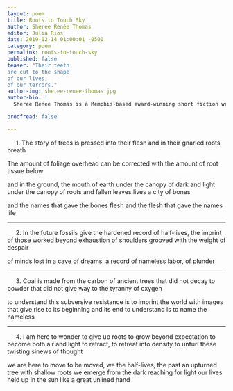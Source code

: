 ---
layout: poem
title: Roots to Touch Sky
author: Sheree Renée Thomas
editor: Julia Rios
date: 2019-02-14 01:00:01 -0500
category: poem
permalink: roots-to-touch-sky
published: false
teaser: "Their teethare cut to the shapeof our lives,of our terrors."
author-img: sheree-renee-thomas.jpg
author-bio: |
  Sheree Renée Thomas is a Memphis-based award-winning short fiction writer, poet, and editor whose “black pot mojo” creative work explores ordinary people facing extraordinary circumstances. She is the author of _Sleeping Under the Tree of Life_ (Aqueduct Press), honored with a Publishers Weekly Starred Review and longlisted for the 2016 James Tiptree, Jr. Award, and of _Shotgun Lullabies_ (2011), described as “a revelatory work like Jean Toomer’s Cane.” Thomas edited the _Dark Matter_ black speculative fiction volumes that won two World Fantasy Awards. She has been awarded fellowships from Bread Loaf Environmental, the Millay Colony of the Arts, VCCA, Blue Mountain Center, Art Omi/Ledig House, the New York Foundation of the Arts, and the Tennessee Arts Commission. Her work appears in numerous anthologies and literary journals, including _FIYAH_, _Apex Magazine_, _Strange Horizons_, _Memphis Noir_, _So Long Been Dreaming: Postcolonial Science Fiction & Fantasy_, _Stories for Chip_, _Revise the Psalm_, _Jalada_, _An Alphabet of Embers_, _The Ringing Ear_, _Ghost-Fishing: An Eco-Justice Poetry Anthology_, _Blacktasticon_, _Mojo: Conjure Stories_, _Mojo Rising_, _Callaloo_, and _Harvard’s Transition_. She is the Associate Editor of _Obsidian: Literature & Arts in the African Diaspora_ (Illinois State University, Normal) and the founder of BSAM Memphis, a festival held in the historic South Main Arts District that celebrates Afrofuturism art, music, artivism, and scholarship. 

proofread: false

---&nbsp;&nbsp;&nbsp;&nbsp;&nbsp;1. The story of treesis pressed into their fleshand in their gnarled rootsbreathThe amount of foliage overheadcan be corrected with the amount of root tissuebelow and in the ground, the mouth of earthunder the canopy of dark and lightunder the canopy of roots and fallen leaveslives a city of bonesand the names that gave the bones fleshand the flesh that gave the names life

----&nbsp;&nbsp;&nbsp;&nbsp;&nbsp;2. In the futurefossils give the hardened recordof half-lives, the imprintof those worked beyond exhaustionof shoulders grooved with the weight of despairof minds lost in a cave ofdreams, a record of namelesslabor, of plunder

----&nbsp;&nbsp;&nbsp;&nbsp;&nbsp;3. Coal is made from the carbonof ancient treesthat did not decay to powderthat did not give way to the tyranny of oxygento understand this subversive resistanceis to imprint the worldwith images that give rise to its beginning and its endto understand isto name the nameless----&nbsp;&nbsp;&nbsp;&nbsp;&nbsp;4. I am here to wonderto give up roots to grow beyond expectationto become both air and lightto retract, to retreat into densityto unfurl these twisting sinews of thoughtwe are here to moveto be moved, we the half-lives, the pastan upturned tree with shallow rootswe emerge from the darkreaching for lightour lives held up in the sunlike a great unlined hand


